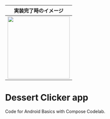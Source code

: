 
| 実装完了時のイメージ |
|--------|
|<img src="https://github.com/yanPWA/DessertClicker/assets/82929509/08d33782-b797-4fe6-a9df-f3b62635e3f2" width="200px"/>|


Dessert Clicker app
=====================

Code for Android Basics with Compose Codelab.


